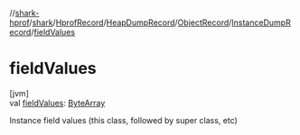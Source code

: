 //[shark-hprof](../../../../../../index.md)/[shark](../../../../index.md)/[HprofRecord](../../../index.md)/[HeapDumpRecord](../../index.md)/[ObjectRecord](../index.md)/[InstanceDumpRecord](index.md)/[fieldValues](field-values.md)

# fieldValues

[jvm]\
val [fieldValues](field-values.md): [ByteArray](https://kotlinlang.org/api/latest/jvm/stdlib/kotlin/-byte-array/index.html)

Instance field values (this class, followed by super class, etc)
